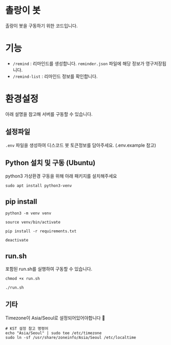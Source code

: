 # 촐랑이 봇

촐랑이 봇을 구동하기 위한 코드입니다.

# 기능

- `/remind` : 리마인드를 생성합니다. `reminder.json` 파일에 해당 정보가 영구저장됩니다.
- `/remind-list` : 리마인드 정보를 확인합니다.

# 환경설정

아래 설명을 참고해 서버를 구동할 수 있습니다.

## 설정파일

`.env` 파일을 생성하여 디스코드 봇 토큰정보를 담아주세요.
(.env.example 참고)

## Python 설치 및 구동 (Ubuntu)

python3 가상환경 구동을 위해 아래 패키지를 설치해주세요

```shell
sudo apt install python3-venv
```

## pip install

```shell
python3 -m venv venv

source venv/bin/activate

pip install -r requirements.txt

deactivate
```

## run.sh

포함된 run.sh를 실행하여 구동할 수 있습니다.

```shell
chmod +x run.sh

./run.sh
```

## 기타

Timezone이 Asia/Seoul로 설정되어있어야합니다 🙏

```shell
# KST 설정 참고 명령어
echo "Asia/Seoul" | sudo tee /etc/timezone
sudo ln -sf /usr/share/zoneinfo/Asia/Seoul /etc/localtime
```
